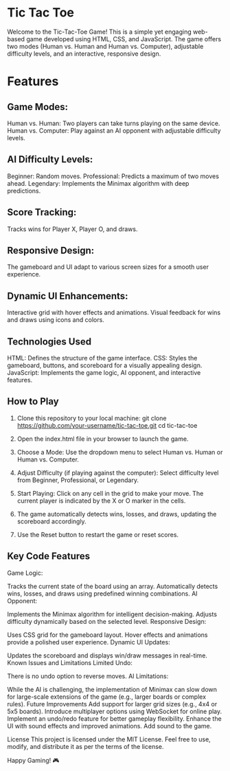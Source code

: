 # Tic Tac Toe
Welcome to the Tic-Tac-Toe Game! This is a simple yet engaging web-based game developed using HTML, CSS, and JavaScript. The game offers two modes (Human vs. Human and Human vs. Computer), adjustable difficulty levels, and an interactive, responsive design.

# Features
## Game Modes:
Human vs. Human: Two players can take turns playing on the same device.
Human vs. Computer: Play against an AI opponent with adjustable difficulty levels.

## AI Difficulty Levels:
Beginner: Random moves.
Professional: Predicts a maximum of two moves ahead.
Legendary: Implements the Minimax algorithm with deep predictions.

## Score Tracking:
Tracks wins for Player X, Player O, and draws.

## Responsive Design:
The gameboard and UI adapt to various screen sizes for a smooth user experience.

## Dynamic UI Enhancements:
Interactive grid with hover effects and animations.
Visual feedback for wins and draws using icons and colors.

## Technologies Used
HTML: Defines the structure of the game interface.
CSS: Styles the gameboard, buttons, and scoreboard for a visually appealing design.
JavaScript: Implements the game logic, AI opponent, and interactive features.

## How to Play
1. Clone this repository to your local machine:
    git clone https://github.com/your-username/tic-tac-toe.git cd tic-tac-toe

2. Open the index.html file in your browser to launch the game.
3. Choose a Mode: Use the dropdown menu to select Human vs. Human or Human vs. Computer.
4. Adjust Difficulty (if playing against the computer):
    Select difficulty level from Beginner, Professional, or Legendary.
5. Start Playing:
    Click on any cell in the grid to make your move.
    The current player is indicated by the X or O marker in the cells.
6. The game automatically detects wins, losses, and draws, updating the scoreboard accordingly.
7. Use the Reset button to restart the game or reset scores.

## Key Code Features
Game Logic:

Tracks the current state of the board using an array.
Automatically detects wins, losses, and draws using predefined winning combinations.
AI Opponent:

Implements the Minimax algorithm for intelligent decision-making.
Adjusts difficulty dynamically based on the selected level.
Responsive Design:

Uses CSS grid for the gameboard layout.
Hover effects and animations provide a polished user experience.
Dynamic UI Updates:

Updates the scoreboard and displays win/draw messages in real-time.
Known Issues and Limitations
Limited Undo:

There is no undo option to reverse moves.
AI Limitations:

While the AI is challenging, the implementation of Minimax can slow down for large-scale extensions of the game (e.g., larger boards or complex rules).
Future Improvements
Add support for larger grid sizes (e.g., 4x4 or 5x5 boards).
Introduce multiplayer options using WebSocket for online play.
Implement an undo/redo feature for better gameplay flexibility.
Enhance the UI with sound effects and improved animations.
Add sound to the game.

License
This project is licensed under the MIT License. Feel free to use, modify, and distribute it as per the terms of the license.

Happy Gaming! 🎮
